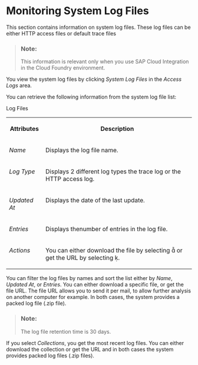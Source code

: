 <!-- loio400237616c43436b86a22c179c891dd1 -->

<link rel="stylesheet" type="text/css" href="../css/sap-icons.css"/>

# Monitoring System Log Files

This section contains information on system log files. These log files can be either HTTP access files or default trace files

> ### Note:  
> This information is relevant only when you use SAP Cloud Integration in the Cloud Foundry environment.

You view the system log files by clicking *System Log Files* in the *Access Logs* area.

You can retrieve the following information from the system log file list:

<a name="loio400237616c43436b86a22c179c891dd1__table_dmz_3j2_scb"/>Log Files


<table>
<tr>
<th valign="top">

Attributes



</th>
<th valign="top">

Description



</th>
</tr>
<tr>
<td valign="top">

 *Name* 



</td>
<td valign="top">

Displays the log file name.



</td>
</tr>
<tr>
<td valign="top">

 *Log Type* 



</td>
<td valign="top">

Displays 2 different log types the trace log or the HTTP access log.



</td>
</tr>
<tr>
<td valign="top">

 *Updated At* 



</td>
<td valign="top">

Displays the date of the last update.



</td>
</tr>
<tr>
<td valign="top">

 *Entries* 



</td>
<td valign="top">

Displays thenumber of entries in the log file.



</td>
</tr>
<tr>
<td valign="top">

 *Actions* 



</td>
<td valign="top">

You can either download the file by selecting <span class="SAP-icons"></span> or get the URL by selecting <span class="SAP-icons"></span>.



</td>
</tr>
</table>

You can filter the log files by names and sort the list either by *Name*, *Updated At*, or *Entries*. You can either download a specific file, or get the file URL. The file URL allows you to send it per mail, to allow further analysis on another computer for example. In both cases, the system provides a packed log file \(.zip file\).

> ### Note:  
> The log file retention time is 30 days.

If you select *Collections*, you get the most recent log files. You can either download the collection or get the URL and in both cases the system provides packed log files \(.zip files\).

